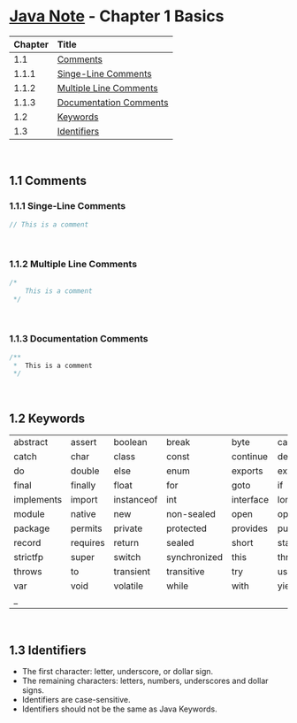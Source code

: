 # [Java Note](../../README.md) - Chapter 1 Basics
| Chapter | Title |
| :- | :- |
| 1.1 | [Comments](#11-comments) |
| 1.1.1 | [Singe-Line Comments](#111-singe-line-comments) |
| 1.1.2 | [Multiple Line Comments](#112-multiple-line-comments) |
| 1.1.3 | [Documentation Comments](#113-documentation-comments) |
| 1.2 | [Keywords](#12-keywords) |
| 1.3 | [Identifiers](#13-identifiers) |

<br>

## 1.1 Comments
### 1.1.1 Singe-Line Comments
```java
// This is a comment
```

<br>

### 1.1.2 Multiple Line Comments
```java
/*
    This is a comment
 */
```

<br>

### 1.1.3 Documentation Comments
```java
/**
 *  This is a comment
 */
```

<br>

## 1.2 Keywords
<table>
    <tr>
        <td>abstract</td>
        <td>assert</td>
        <td>boolean</td>
        <td>break</td>
        <td>byte</td>
        <td>case</td>
    </tr>
    <tr>
        <td>catch</td>
        <td>char</td>
        <td>class</td>
        <td>const</td>
        <td>continue</td>
        <td>default</td>
    </tr>
    <tr>
        <td>do</td>
        <td>double</td>
        <td>else</td>
        <td>enum</td>
        <td>exports</td>
        <td>extends</td>
    </tr>
    <tr>
        <td>final</td>
        <td>finally</td>
        <td>float</td>
        <td>for</td>
        <td>goto</td>
        <td>if</td>
    </tr>
    <tr>
        <td>implements</td>
        <td>import</td>
        <td>instanceof</td>
        <td>int</td>
        <td>interface</td>
        <td>long</td>
    </tr>
    <tr>
        <td>module</td>
        <td>native</td>
        <td>new</td>
        <td>non-sealed</td>
        <td>open</td>
        <td>opens</td>
    </tr>
    <tr>
        <td>package</td>
        <td>permits</td>
        <td>private</td>
        <td>protected</td>
        <td>provides</td>
        <td>public</td>
    </tr>
    <tr>
        <td>record</td>
        <td>requires</td>
        <td>return</td>
        <td>sealed</td>
        <td>short</td>
        <td>static</td>
    </tr>
    <tr>
        <td>strictfp</td>
        <td>super</td>
        <td>switch</td>
        <td>synchronized</td>
        <td>this</td>
        <td>throw</td>
    </tr>
    <tr>
        <td>throws</td>
        <td>to</td>
        <td>transient</td>
        <td>transitive</td>
        <td>try</td>
        <td>uses</td>
    </tr>
    <tr>
        <td>var</td>
        <td>void</td>
        <td>volatile</td>
        <td>while</td>
        <td>with</td>
        <td>yield</td>
    </tr>
    <tr>
        <td>_</td>
    </tr>
</table>

<br>

## 1.3 Identifiers
- The first character: letter, underscore, or dollar sign.
- The remaining characters: letters, numbers, underscores and dollar signs.
- Identifiers are case-sensitive.
- Identifiers should not be the same as Java Keywords.

<br>

